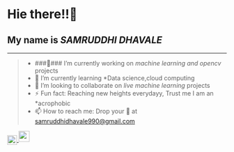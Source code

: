 # Hie there!!:raising_hand:

## My name is ***SAMRUDDHI DHAVALE***
************************************************************************************************************************************************************
>* ###🔭### I’m currently working on *machine learning and opencv* projects
>* 🌱 I’m currently learning *Data science,cloud computing
>* 👯 I’m looking to collaborate on *live machine learning* projects
>* ⚡ Fun fact: Reaching new heights everydayy, Trust me I am an *acrophobic
>* 📫 How to reach me: Drop your :email: at <samruddhidhavale990@gmail.com>  <br>
                  <a href="https://www.linkedin.com/in/samruddhi-dhavale-a7b4b91a9/">
<img align="center" alt="Samruddhi dhavale" width="22px" src="https://github.com/WaylonWalker/WaylonWalker/blob/main/icon/linkedin.png?raw=true" /> 
  <a href="https://www.instagram.com/samruddhi_d5"><img height="25" src="https://github.com/WaylonWalker/WaylonWalker/blob/main/icon/instagram.jpg?raw=true"></a><br>
  

                      
<!--
**samruddhid5/samruddhid5** is a ✨ _special_ ✨ repository because its `README.md` (this file) appears on your GitHub profile.

Here are some ideas to get you started:

- 🔭 I’m currently working on machine learning and opencv projects
- 🌱 I’m currently learning Data science,cloud computing
- 👯 I’m looking to collaborate on live machine learning projects
- 🤔 I’m looking for help with ...
- 💬 Ask me about ...
- 📫 How to reach me: Drop your mail at 
                     <a href="https://www.linkedin.com/in/samruddhi-dhavale-a7b4b91a9/">
<img align="left" alt="Samruddhi dhavale" width="22px" src="https://cdn.jsdelivr.net/npm/simple-icons@v3/icons/linkedin.svg" />
                      
- 😄 Pronouns: 
- ⚡ Fun fact: Reaching new heights everydayy, Trust me I am an acrophobic
-->
